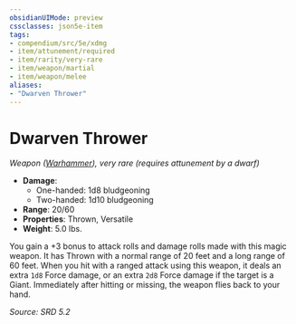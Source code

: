 ```yaml
---
obsidianUIMode: preview
cssclasses: json5e-item
tags:
- compendium/src/5e/xdmg
- item/attunement/required
- item/rarity/very-rare
- item/weapon/martial
- item/weapon/melee
aliases: 
- "Dwarven Thrower"
---
```

# Dwarven Thrower
*Weapon ([Warhammer](warhammer-xphb.md)), very rare (requires attunement by a dwarf)*  

- **Damage**:
  - One-handed: 1d8 bludgeoning
  - Two-handed: 1d10 bludgeoning
- **Range**: 20/60
- **Properties**: Thrown, Versatile
- **Weight**: 5.0 lbs.

You gain a +3 bonus to attack rolls and damage rolls made with this magic weapon. It has Thrown with a normal range of 20 feet and a long range of 60 feet. When you hit with a ranged attack using this weapon, it deals an extra `1d8` Force damage, or an extra `2d8` Force damage if the target is a Giant. Immediately after hitting or missing, the weapon flies back to your hand.

*Source: SRD 5.2*